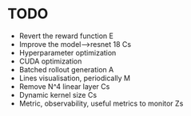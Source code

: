 # TODO

* Revert the reward function E
* Improve the model-->resnet 18 Cs
* Hyperparameter optimization 
* CUDA optimization 
* Batched rollout generation A
* Lines visualisation,
    periodically M
* Remove N^4 linear layer Cs
* Dynamic kernel size Cs
* Metric, observability, useful metrics to monitor Zs